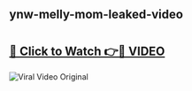 ## ynw-melly-mom-leaked-video 

# <h2><a href="http://freeplayer.one?title=ynw-melly-mom-leaked-video&ref=21J">🔗 Click to Watch 👉🔴 VIDEO</a></h2>

<a href="http://freeplayer.one?title=ynw-melly-mom-leaked-video&ref=21J" rel="nofollow" data-target="animated-image.originalLink"><img src="https://i.ibb.co.com/xMMVF88/686577567.gif" alt="Viral Video Original" style="max-width: 100%; display: inline-block;" data-target="animated-image.originalImage"></a>

